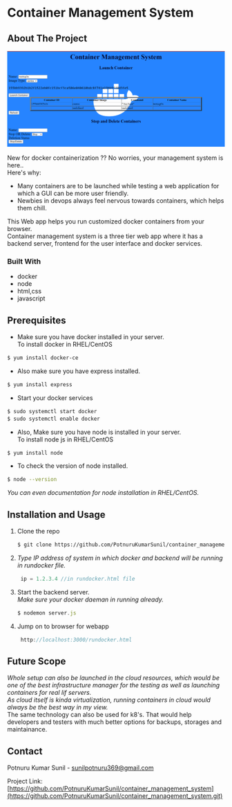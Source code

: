 # Container Management System
<!-- ABOUT THE PROJECT -->
## About The Project
![alt text](https://github.com/PotnuruKumarSunil/container_management_system/blob/main/homeScreen.png)

New for docker containerization ??
No worries, your management system is here.. <br />
Here's why:
* Many containers are to be launched while testing a web application for which a GUI can be more user friendly.
* Newbies in devops always feel nervous towards containers, which helps them chill.

This Web app helps you run customized docker containers from your browser.<br />
Container management system is a three tier web app where it has a backend server, frontend for the user interface and docker services.<br />


### Built With
* docker
* node
* html,css
* javascript

## Prerequisites
* Make sure you have docker installed in your server.<br />
To install docker in RHEL/CentOS

```bash
$ yum install docker-ce
```
* Also make sure you have express installed.
```bash
$ yum install express
```
* Start your docker services
```bash
$ sudo systemctl start docker
$ sudo systemctl enable docker
```
* Also, Make sure you have node is installed in your server.<br />
To install node js in RHEL/CentOS

```bash
$ yum install node
```
* To check the version of node installed.
```bash
$ node --version
```
_You can even documentation for node installation in RHEL/CentOS._
## Installation and Usage

1. Clone the repo
   ```sh
   $ git clone https://github.com/PotnuruKumarSunil/container_management_system.git
   ```
2. _Type IP address of system in which docker and backend will be running in rundocker file._
   ```js
    ip = 1.2.3.4 //in rundocker.html file
   ```
  
3. Start the backend server.<br />
  _Make sure your docker daeman in running already._
   ```js
   $ nodemon server.js
   ```
4. Jump on to browser for webapp
   ```js
    http://localhost:3000/rundocker.html
   ```

## Future Scope
_Whole setup can also be launched in the cloud resources, which would be one of the best infrastructure manager for the testing as well as launching containers for real lif servers.<br />
As cloud itself is kinda virtualization, running containers in cloud would always be the best way in my view._<br />
The same technology can also be used for k8's. That would help developers and testers with much better options for backups, storages and maintainance.

## Contact
Potnuru Kumar Sunil - sunilpotnuru369@gmail.com

Project Link: [https://github.com/PotnuruKumarSunil/container_management_system](https://github.com/PotnuruKumarSunil/container_management_system.git)


